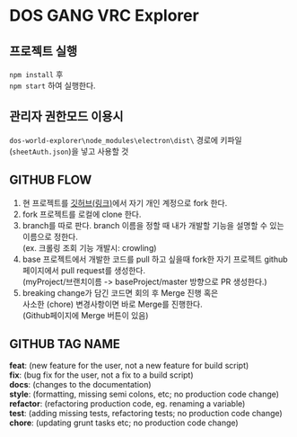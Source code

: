 # DOS GANG VRC Explorer

## 프로젝트 실행

`npm install` 후  
`npm start` 하여 실행한다.

## 관리자 권한모드 이용시
`dos-world-explorer\node_modules\electron\dist\` 경로에 키파일 (`sheetAuth.json`)을 넣고 사용할 것

## GITHUB FLOW
1. 현 프로젝트를 [깃허브(링크)](https://github.com/dos-dev-group/dos-world-explorer)에서 자기 개인 계정으로 fork 한다.
2. fork 프로젝트를 로컬에 clone 한다.
3. branch를 따로 판다. branch 이름을 정할 때 내가 개발할 기능을 설명할 수 있는 이름으로 정한다.  
   (ex. 크롤링 조회 기능 개발시: crowling)
4. base 프로젝트에서 개발한 코드를 pull 하고 싶을때 fork한 자기 프로젝트 github페이지에서 pull request를 생성한다.  
   (myProject/브랜치이름 -> baseProject/master 방향으로 PR 생성한다.)
5. breaking change가 담긴 코드면 회의 후 Merge 진행 혹은  
   사소한 (chore) 변경사항이면 바로 Merge를 진행한다.  
   (Github페이지에 Merge 버튼이 있음)

## GITHUB TAG NAME
__feat__: (new feature for the user, not a new feature for build script)  
__fix__: (bug fix for the user, not a fix to a build script)  
__docs__: (changes to the documentation)  
__style__: (formatting, missing semi colons, etc; no production code change)  
__refactor__: (refactoring production code, eg. renaming a variable)  
__test__: (adding missing tests, refactoring tests; no production code change)  
__chore__: (updating grunt tasks etc; no production code change)  
